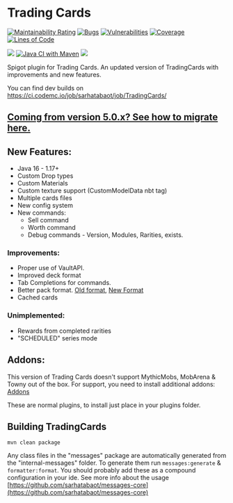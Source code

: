 # Trading Cards

[![Maintainability Rating](https://sonarcloud.io/api/project\_badges/measure?project=TreasureIslandMC\_TradingCards\&metric=sqale\_rating)](https://sonarcloud.io/summary/new\_code?id=TreasureIslandMC\_TradingCards) [![Bugs](https://sonarcloud.io/api/project\_badges/measure?project=TreasureIslandMC\_TradingCards\&metric=bugs)](https://sonarcloud.io/summary/new\_code?id=TreasureIslandMC\_TradingCards) [![Vulnerabilities](https://sonarcloud.io/api/project\_badges/measure?project=TreasureIslandMC\_TradingCards\&metric=vulnerabilities)](https://sonarcloud.io/summary/new\_code?id=TreasureIslandMC\_TradingCards) [![Coverage](https://sonarcloud.io/api/project\_badges/measure?project=TreasureIslandMC\_TradingCards\&metric=coverage)](https://sonarcloud.io/summary/new\_code?id=TreasureIslandMC\_TradingCards) [![Lines of Code](https://sonarcloud.io/api/project\_badges/measure?project=TreasureIslandMC\_TradingCards\&metric=ncloc)](https://sonarcloud.io/summary/new\_code?id=TreasureIslandMC\_TradingCards)

[![](https://jitpack.io/v/sarhatabaot/TradingCards.svg)](https://jitpack.io/#sarhatabaot/TradingCards) [![Java CI with Maven](https://github.com/TreasureIslandMC/TradingCards/actions/workflows/maven.yml/badge.svg)](https://github.com/TreasureIslandMC/TradingCards/actions/workflows/maven.yml) [![](https://img.shields.io/discord/881610309637398538?color=%235865F2\&label=support\&logo=Discord\&logoColor=white\&style=for-the-badge)](https://discord.gg/4v9gsBCgg8)

Spigot plugin for Trading Cards. An updated version of TradingCards with improvements and new features.

You can find dev builds on https://ci.codemc.io/job/sarhatabaot/job/TradingCards/

## [Coming from version 5.0.x? See how to migrate here.](https://tradingcards.sarhatabaot.net/migration/5.0.4-greater-than-5.7.2+)

## New Features:

* Java 16 - 1.17+
* Custom Drop types
* Custom Materials
* Custom texture support (CustomModelData nbt tag)
* Multiple cards files
* New config system
* New commands:
  * Sell command
  * Worth command
  * Debug commands - Version, Modules, Rarities, exists.

### Improvements:

* Proper use of VaultAPI.
* Improved deck format
* Tab Completions for commands.
* Better pack format. [Old format](https://github.com/sarhatabaot/TradingCards/blob/f24613e8c6238413f89085b9d5030afb7acb3afa/tradingcards-plugin/src/main/resources/settings/packs.yml), [New Format](https://github.com/sarhatabaot/TradingCards/blob/master/tradingcards-plugin/src/main/resources/data/packs.yml)
* Cached cards

### Unimplemented:

* Rewards from completed rarities
* "SCHEDULED" series mode

## Addons:

This version of Trading Cards doesn't support MythicMobs, MobArena & Towny out of the box. For support, you need to install additional addons: [Addons](https://github.com/sarhatabaot/TradingCards/wiki/Tradingcards-Addons)

These are normal plugins, to install just place in your plugins folder.

## Building TradingCards

```
mvn clean package
```

Any class files in the "messages" package are automatically generated from the "internal-messages" folder. To generate them run `messages:generate` & `formatter:format`. You should probably add these as a compound configuration in your ide. See more info about the usage [https://github.com/sarhatabaot/messages-core](https://github.com/sarhatabaot/messages-core)
